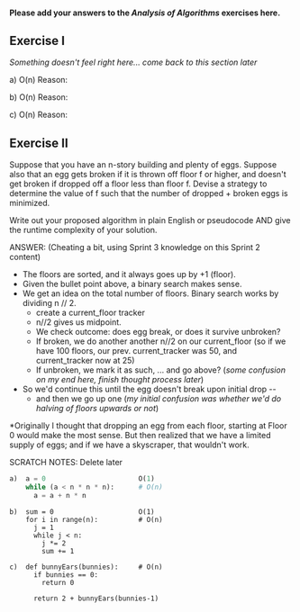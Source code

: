 #### Please add your answers to the ***Analysis of  Algorithms*** exercises here.

## Exercise I
*Something doesn't feel right here... come back to this section later*

a)  O(n)
Reason:

b)  O(n)
Reason:

c)  O(n)
Reason:

## Exercise II

Suppose that you have an n-story building and plenty of eggs. Suppose also that an egg gets broken if it is thrown off floor f or higher, and doesn't get broken if dropped off a floor less than floor f. Devise a strategy to determine the value of f such that the number of dropped + broken eggs is minimized.

Write out your proposed algorithm in plain English or pseudocode AND give the runtime complexity of your solution.

ANSWER:
(Cheating a bit, using Sprint 3 knowledge on this Sprint 2 content)
- The floors are sorted, and it always goes up by +1 (floor).
- Given the bullet point above, a binary search makes sense.
- We get an idea on the total number of floors.  Binary search works by dividing n // 2. 
    - create a current_floor tracker
    - n//2 gives us midpoint.  
    - We check outcome: does egg break, or does it survive unbroken?
    - If broken, we do another another n//2 on our current_floor (so if we have 100 floors, our prev. current_tracker was 50, and current_tracker now at 25)
    - If unbroken, we mark it as such, ... and go above? (*some confusion on my end here, finish thought process later*)
- So we'd continue this until the egg doesn't break upon initial drop -- 
    - and then we go up one (*my initial confusion was whether we'd do halving of floors _upwards_ or not*)

*Originally I thought that dropping an egg from each floor, starting at Floor 0 would make the most sense.
But then realized that we have a limited supply of eggs; and if we have a skyscraper, that wouldn't work.



SCRATCH NOTES: Delete later

```python   
a)  a = 0                       O(1)
    while (a < n * n * n):      # O(n)  
      a = a + n * n             
```


```
b)  sum = 0                     O(1)
    for i in range(n):          # O(n)
      j = 1
      while j < n:
        j *= 2
        sum += 1
```

```
c)  def bunnyEars(bunnies):     # O(n)
      if bunnies == 0:
        return 0

      return 2 + bunnyEars(bunnies-1)
```